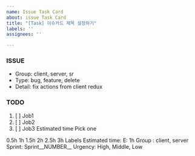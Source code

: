 ```yaml
---
name: Issue Task Card
about: issue Task Card
title: "[Task] 이슈카드 제목 설정하기"
labels: ''
assignees: ''

---
```


### ISSUE
- Group: client, server, sr
- Type: bug, feature, delete
- Detail: fix actions from client redux

### TODO
 1. [ ] Job1
 2. [ ] Job2
 3. [ ] Job3
Estimated time
Pick one

0.5h
1h
1.5h
2h
2.5h
3h
Labels
Estimated time: E: 1h
Group : client, server
Sprint: Sprint__NUMBER__
Urgency: High, Middle, Low
